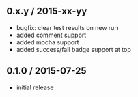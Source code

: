 0.x.y / 2015-xx-yy
------------------
- bugfix: clear test results on new run
- added comment support
- added mocha support
- added success/fail badge support at top

0.1.0 / 2015-07-25
------------------
- initial release
